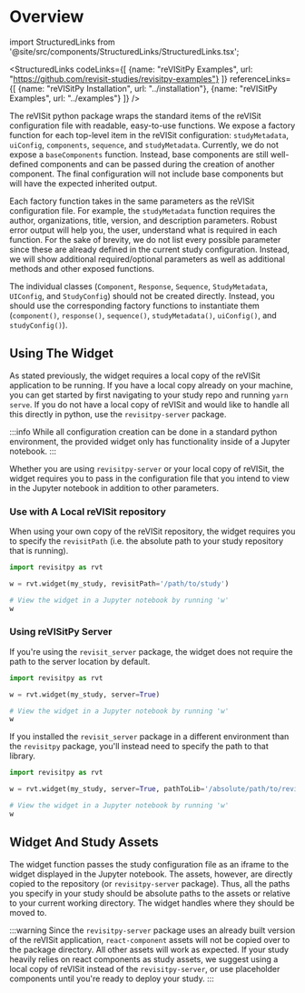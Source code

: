 # Overview

import StructuredLinks from '@site/src/components/StructuredLinks/StructuredLinks.tsx';

<StructuredLinks
    codeLinks={[
        {name: "reVISitPy Examples", url: "https://github.com/revisit-studies/revisitpy-examples"}
    ]}
    referenceLinks={[
        {name: "reVISitPy Installation", url: "../installation"},
        {name: "reVISitPy Examples", url: "../examples"}
    ]}
/>

The reVISit python package wraps the standard items of the reVISit configuration file with readable, easy-to-use functions. We expose a factory function for each top-level item in the reVISit configuration: `studyMetadata`, `uiConfig`, `components`, `sequence`, and `studyMetadata`. Currently, we do not expose a `baseComponents` function. Instead, base components are still well-defined components and can be passed during the creation of another component. The final configuration will not include base components but will have the expected inherited output. 

Each factory function takes in the same parameters as the reVISit configuration file. For example, the `studyMetadata` function requires the author, organizations, title, version, and description parameters. Robust error output will help you, the user, understand what is required in each function. For the sake of brevity, we do not list every possible parameter since these are already defined in the current study configuration. Instead, we will show additional required/optional parameters as well as additional methods and other exposed functions.

The individual classes (`Component`, `Response`, `Sequence`, `StudyMetadata`, `UIConfig`, and `StudyConfig`) should not be created directly. Instead, you should use the corresponding factory functions to instantiate them (`component()`, `response()`, `sequence()`, `studyMetadata()`, `uiConfig()`, and `studyConfig()`).

## Using The Widget

As stated previously, the widget requires a local copy of the reVISit application to be running. If you have a local copy already on your machine, you can get started by first navigating to your study repo and running `yarn serve`. If you do not have a local copy of reVISit and would like to handle all this directly in python, use the `revisitpy-server` package. 

:::info
While all configuration creation can be done in a standard python environment, the provided widget only has functionality inside of a Jupyter notebook.
:::

Whether you are using `revisitpy-server` or your local copy of reVISit, the widget requires you to pass in the configuration file that you intend to view in the Jupyter notebook in addition to other parameters.

### Use with A Local reVISit repository

When using your own copy of the reVISit repository, the widget requires you to specify the `revisitPath` (i.e. the absolute path to your study repository that is running). 

```python
import revisitpy as rvt

w = rvt.widget(my_study, revisitPath='/path/to/study')

# View the widget in a Jupyter notebook by running 'w'
w
```

### Using reVISitPy Server

If you're using the `revisit_server` package, the widget does not require the path to the server location by default.

```python
import revisitpy as rvt

w = rvt.widget(my_study, server=True)

# View the widget in a Jupyter notebook by running 'w'
w
```

If you installed the `revisit_server` package in a different environment than the `revisitpy` package, you'll instead need to specify the path to that library.

```python
import revisitpy as rvt

w = rvt.widget(my_study, server=True, pathToLib='/absolute/path/to/revisitpy_server')

# View the widget in a Jupyter notebook by running 'w'
w
```

## Widget And Study Assets

The widget function passes the study configuration file as an iframe to the widget displayed in the Jupyter notebook. The assets, however, are directly copied to the repository (or `revisitpy-server` package). Thus, all the paths you specify in your study should be absolute paths to the assets or relative to your current working directory. The widget handles where they should be moved to. 

:::warning
Since the `revisitpy-server` package uses an already built version of the reVISit application, `react-component` assets will not be copied over to the package directory. All other assets will work as expected. If your study heavily relies on react components as study assets, we suggest using a local copy of reVISit instead of the `revisitpy-server`, or use placeholder components until you're ready to deploy your study.
:::



